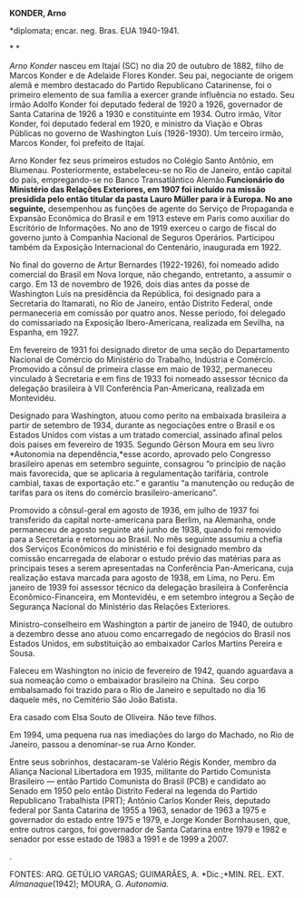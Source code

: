 **KONDER, Arno**

\*diplomata; encar. neg. Bras. EUA 1940-1941.

* *

*Arno Konder* nasceu em Itajaí (SC) no dia 20 de outubro de 1882, filho
de Marcos Konder e de Adelaide Flores Konder. Seu pai, negociante de
origem alemã e membro destacado do Partido Republicano Catarinense, foi
o primeiro elemento de sua família a exercer grande influência no
estado. Seu irmão Adolfo Konder foi deputado federal de 1920 a 1926,
governador de Santa Catarina de 1926 a 1930 e constituinte em 1934.
Outro irmão, Vítor Konder, foi deputado federal em 1920, e ministro da
Viação e Obras Públicas no governo de Washington Luís (1926-1930). Um
terceiro irmão, Marcos Konder, foi prefeito de Itajaí.

Arno Konder fez seus primeiros estudos no Colégio Santo Antônio, em
Blumenau. Posteriormente, estabeleceu-se no Rio de Janeiro, então
capital do país, empregando-se no Banco Transatlântico
Alemão.****Funcionário do Ministério das Relações Exteriores, em 1907
foi incluído na missão presidida pelo então titular da pasta Lauro
Müller para ir à Europa. No ano seguinte**,** desempenhou as funções de
agente do Serviço de Propaganda e Expansão Econômica do Brasil e em 1913
esteve em Paris como auxiliar do Escritório de Informações. No ano de
1919 exerceu o cargo de fiscal do governo junto à Companhia Nacional de
Seguros Operários. Participou também da Exposição Internacional do
Centenário, inaugurada em 1922.

No final do governo de Artur Bernardes (1922-1926), foi nomeado adido
comercial do Brasil em Nova Iorque, não chegando, entretanto, a assumir
o cargo. Em 13 de novembro de 1926, dois dias antes da posse de
Washington Luís na presidência da República, foi designado para a
Secretaria do Itamarati, no Rio de Janeiro, então Distrito Federal, onde
permaneceria em comissão por quatro anos. Nesse período, foi delegado do
comissariado na Exposição Ibero-Americana, realizada em Sevilha, na
Espanha, em 1927.

Em fevereiro de 1931 foi designado diretor de uma seção do Departamento
Nacional de Comércio do Ministério do Trabalho, Indústria e Comércio.
Promovido a cônsul de primeira classe em maio de 1932, permaneceu
vinculado à Secretaria e em fins de 1933 foi nomeado assessor técnico da
delegação brasileira à VII Conferência Pan-Americana, realizada em
Montevidéu.

Designado para Washington, atuou como perito na embaixada brasileira a
partir de setembro de 1934, durante as negociações entre o Brasil e os
Estados Unidos com vistas a um tratado comercial, assinado afinal pelos
dois países em fevereiro de 1935. Segundo Gérson Moura em seu livro
*Autonomia na dependência,*esse acordo, aprovado pelo Congresso
brasileiro apenas em setembro seguinte, consagrou “o princípio de nação
mais favorecida, que se aplicaria à regulamentação tarifária, controle
cambial, taxas de exportação etc.” e garantiu “a manutenção ou redução
de tarifas para os itens do comércio brasileiro-americano”.

Promovido a cônsul-geral em agosto de 1936, em julho de 1937 foi
transferido da capital norte-americana para Berlim, na Alemanha, onde
permaneceu de agosto seguinte até junho de 1938, quando foi removido
para a Secretaria e retornou ao Brasil. No mês seguinte assumiu a chefia
dos Serviços Econômicos do ministério e foi designado membro da comissão
encarregada de elaborar o estudo prévio das matérias para as principais
teses a serem apresentadas na Conferência Pan-Americana, cuja realização
estava marcada para agosto de 1938, em Lima, no Peru. Em janeiro de 1939
foi assessor técnico da delegação brasileira à Conferência
Econômico-Financeira, em Montevidéu, e em setembro integrou a Seção de
Segurança Nacional do Ministério das Relações Exteriores.

Ministro-conselheiro em Washington a partir de janeiro de 1940, de
outubro a dezembro desse ano atuou como encarregado de negócios do
Brasil nos Estados Unidos, em substituição ao embaixador Carlos Martins
Pereira e Sousa.

Faleceu em Washington no início de fevereiro de 1942, quando aguardava a
sua nomeação como o embaixador brasileiro na China.  Seu corpo
embalsamado foi trazido para o Rio de Janeiro e sepultado no dia 16
daquele mês, no Cemitério São João Batista.

Era casado com Elsa Souto de Oliveira. Não teve filhos.

Em 1994, uma pequena rua nas imediações do largo do Machado, no Rio de
Janeiro, passou a denominar-se rua Arno Konder.

Entre seus sobrinhos, destacaram-se Valério Régis Konder, membro da
Aliança Nacional Libertadora em 1935, militante do Partido Comunista
Brasileiro — então Partido Comunista do Brasil (PCB) e candidato ao
Senado em 1950 pelo então Distrito Federal na legenda do Partido
Republicano Trabalhista (PRT); Antônio Carlos Konder Reis, deputado
federal por Santa Catarina de 1955 a 1963, senador de 1963 a 1975 e
governador do estado entre 1975 e 1979, e Jorge Konder Bornhausen, que,
entre outros cargos, foi governador de Santa Catarina entre 1979 e 1982
e senador por esse estado de 1983 a 1991 e de 1999 a 2007.

.

FONTES: ARQ. GETÚLIO VARGAS; GUIMARÃES, A. *Dic.;*MIN. REL. EXT.
*Almanaque*(1942); MOURA, G. *Autonomia.*

 

